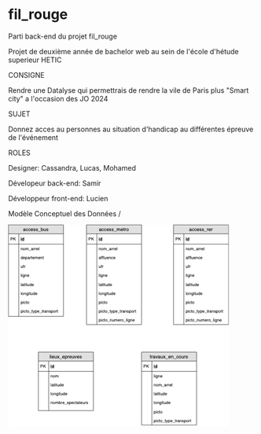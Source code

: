 # fil_rouge

Parti back-end du projet fil_rouge

Projet de deuxième année de bachelor web au sein de l'école d'hétude superieur HETIC

CONSIGNE

Rendre une Datalyse qui permettrais de rendre la vile de Paris plus "Smart city" a l'occasion des JO 2024

SUJET

Donnez acces au personnes au situation d'handicap au différentes épreuve de l'événement

ROLES

Designer: Cassandra, Lucas, Mohamed

Dévelopeur back-end: Samir

Développeur front-end: Lucien

Modèle Conceptuel des Données /

![alt text](https://raw.githubusercontent.com/ChalalSamir/fil_rouge/master/MCD.png)


